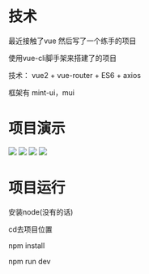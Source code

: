 # 技术

最近接触了vue 然后写了一个练手的项目

使用vue-cli脚手架来搭建了的项目

技术： vue2  + vue-router  + ES6 + axios 

框架有 mint-ui，mui
# 项目演示

![](https://upload-images.jianshu.io/upload_images/19497338-c934d2980d2c2c6c.gif?imageMogr2/auto-orient/strip)
![](https://upload-images.jianshu.io/upload_images/19497338-1ad260b9ce0d2e31.gif?imageMogr2/auto-orient/strip)
![](https://upload-images.jianshu.io/upload_images/19497338-c945c2d6ec313e9e.gif?imageMogr2/auto-orient/strip)
![](https://upload-images.jianshu.io/upload_images/19497338-dd204916dfa34d35.gif?imageMogr2/auto-orient/strip)

# 项目运行
安装node(没有的话)

cd去项目位置

npm install


npm run dev


